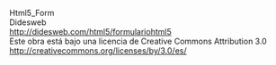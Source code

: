 Html5_Form<br>
Didesweb<br>
http://didesweb.com/html5/formulariohtml5<br>
Este obra está bajo una licencia de Creative Commons Attribution 3.0<br>
http://creativecommons.org/licenses/by/3.0/es/<br>
